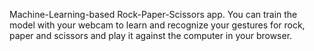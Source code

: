 Machine-Learning-based Rock-Paper-Scissors app. You can train the model with your webcam to learn and recognize your gestures for rock, paper and scissors and play it against the computer in your browser.